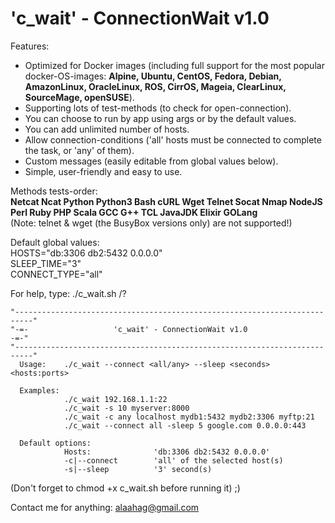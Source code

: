 # 'c_wait' - ConnectionWait v1.0

Features:
* Optimized for Docker images (including full support for the most popular docker-OS-images: <b>Alpine, Ubuntu, CentOS, Fedora, Debian, AmazonLinux, OracleLinux, ROS, CirrOS, Mageia, ClearLinux, SourceMage, openSUSE</b>).
* Supporting lots of test-methods (to check for open-connection).
* You can choose to run by app using args or by the default values.
* You can add unlimited number of hosts.
* Allow connection-conditions ('all' hosts must be connected to complete the task, or 'any' of them).
* Custom messages (easily editable from global values below).
* Simple, user-friendly and easy to use.

Methods tests-order:  
<b>Netcat
Ncat
Python
Python3
Bash
cURL
Wget
Telnet
Socat
Nmap
NodeJS
Perl
Ruby
PHP
Scala
GCC
G++
TCL
JavaJDK
Elixir
GOLang</b>  
(Note: telnet & wget (the BusyBox versions only) are not supported!)

Default global values:  
HOSTS="db:3306 db2:5432 0.0.0.0"  
SLEEP_TIME="3"  
CONNECT_TYPE="all"  

For help, type:
./c_wait.sh /?

    "--------------------------------------------------------------------------"
    "-=-                   'c_wait' - ConnectionWait v1.0                   -=-"
    "--------------------------------------------------------------------------"
      Usage:    ./c_wait --connect <all/any> --sleep <seconds> <hosts:ports>
     
      Examples:
                ./c_wait 192.168.1.1:22
                ./c_wait -s 10 myserver:8000
                ./c_wait -c any localhost mydb1:5432 mydb2:3306 myftp:21
                ./c_wait --connect all -sleep 5 google.com 0.0.0.0:443
     
      Default options:
                Hosts:              'db:3306 db2:5432 0.0.0.0'
                -c|--connect        'all' of the selected host(s)
                -s|--sleep          '3' second(s)
    


(Don't forget to chmod +x c_wait.sh before running it) ;)


Contact me for anything: alaahag@gmail.com
